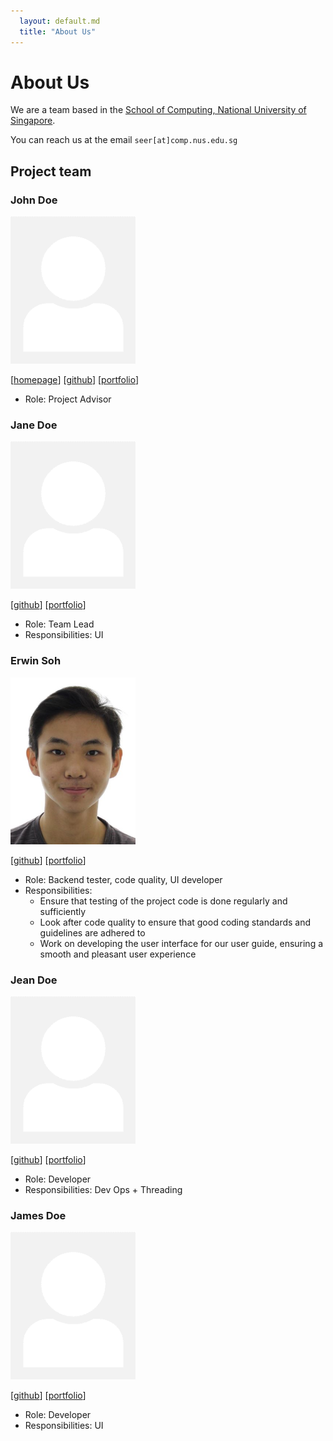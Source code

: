 ```yaml
---
  layout: default.md
  title: "About Us"
---
```


# About Us

We are a team based in the [School of Computing, National University of Singapore](http://www.comp.nus.edu.sg).

You can reach us at the email `seer[at]comp.nus.edu.sg`

## Project team

### John Doe

<img src="images/johndoe.png" width="200px">

[[homepage](http://www.comp.nus.edu.sg/~damithch)]
[[github](https://github.com/johndoe)]
[[portfolio](team/erwin)]

* Role: Project Advisor

### Jane Doe

<img src="images/johndoe.png" width="200px">

[[github](http://github.com/johndoe)]
[[portfolio](team/erwin)]

* Role: Team Lead
* Responsibilities: UI

### Erwin Soh

<img src="images/meerkatboy.png" width="200px">

[[github](http://github.com/meerkatboy)] [[portfolio](team/erwin.md)]

* Role: Backend tester, code quality, UI developer
* Responsibilities:
  * Ensure that testing of the project code is done regularly and sufficiently
  * Look after code quality to ensure that good coding standards and guidelines are adhered to
  * Work on developing the user interface for our user guide, ensuring a smooth and pleasant user experience

### Jean Doe

<img src="images/johndoe.png" width="200px">

[[github](http://github.com/johndoe)]
[[portfolio](team/erwin)]

* Role: Developer
* Responsibilities: Dev Ops + Threading

### James Doe

<img src="images/johndoe.png" width="200px">

[[github](http://github.com/johndoe)]
[[portfolio](team/erwin)]

* Role: Developer
* Responsibilities: UI
